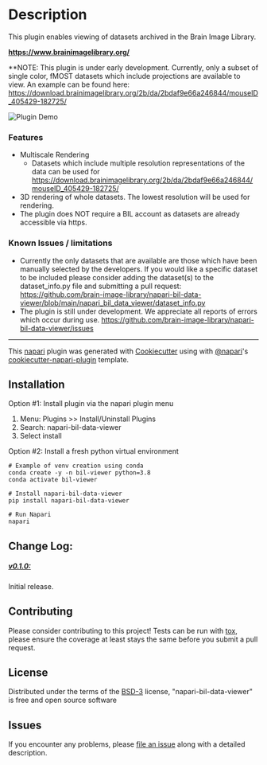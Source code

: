 

# Description

This plugin enables viewing of datasets archived in the Brain Image Library.  

**https://www.brainimagelibrary.org/**



**NOTE: This plugin is under early development.  Currently, only a subset of single color, fMOST datasets which include projections are available to view.  An example can be found here:  https://download.brainimagelibrary.org/2b/da/2bdaf9e66a246844/mouseID_405429-182725/



![Plugin Demo](https://imgur.com/gkDCsMd.gif "Plugin Demo")



### Features

* Multiscale Rendering
  * Datasets which include multiple resolution representations of the data can be used for 
  https://download.brainimagelibrary.org/2b/da/2bdaf9e66a246844/mouseID_405429-182725/
* 3D rendering of whole datasets.  The lowest resolution will be used for rendering.
* The plugin does NOT require a BIL account as datasets are already accessible via https.

### Known Issues / limitations
* Currently the only datasets that are available are those which have been manually selected by the developers.  If you would like a specific dataset to be included please consider adding the dataset(s) to the dataset_info.py file and submitting a pull request:  https://github.com/brain-image-library/napari-bil-data-viewer/blob/main/napari_bil_data_viewer/dataset_info.py
* The plugin is still under development.  We appreciate all reports of errors which occur during use.  https://github.com/brain-image-library/napari-bil-data-viewer/issues


----------------------------------

This [napari] plugin was generated with [Cookiecutter] using with [@napari]'s [cookiecutter-napari-plugin] template.

<!--
Don't miss the full getting started guide to set up your new package:
https://github.com/napari/cookiecutter-napari-plugin#getting-started

and review the napari docs for plugin developers:
https://napari.org/docs/plugins/index.html
-->

## Installation

Option #1: Install plugin via the napari plugin menu

1. Menu: Plugins >> Install/Uninstall Plugins
2. Search: napari-bil-data-viewer
3. Select install



Option #2:  Install a fresh python virtual environment

    # Example of venv creation using conda
    conda create -y -n bil-viewer python=3.8
    conda activate bil-viewer
    
    # Install napari-bil-data-viewer
    pip install napari-bil-data-viewer
    
    # Run Napari
    napari

## Change Log:

##### <u>v0.1.0:</u>

Initial release.

## Contributing

Please consider contributing to this project!  Tests can be run with [tox], please ensure
the coverage at least stays the same before you submit a pull request.

## License

Distributed under the terms of the [BSD-3] license,
"napari-bil-data-viewer" is free and open source software

## Issues

If you encounter any problems, please [file an issue] along with a detailed description.

[napari]: https://github.com/napari/napari
[Cookiecutter]: https://github.com/audreyr/cookiecutter
[@napari]: https://github.com/napari
[MIT]: http://opensource.org/licenses/MIT
[BSD-3]: http://opensource.org/licenses/BSD-3-Clause
[GNU GPL v3.0]: http://www.gnu.org/licenses/gpl-3.0.txt
[GNU LGPL v3.0]: http://www.gnu.org/licenses/lgpl-3.0.txt
[Apache Software License 2.0]: http://www.apache.org/licenses/LICENSE-2.0
[Mozilla Public License 2.0]: https://www.mozilla.org/media/MPL/2.0/index.txt
[cookiecutter-napari-plugin]: https://github.com/napari/cookiecutter-napari-plugin

[file an issue]: https://github.com/brain-image-library/napari-bil-data-viewer/issues

[napari]: https://github.com/napari/napari
[tox]: https://tox.readthedocs.io/en/latest/
[pip]: https://pypi.org/project/pip/
[PyPI]: https://pypi.org/